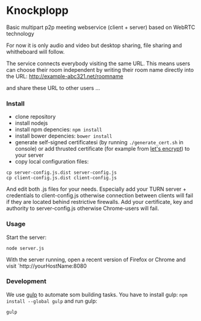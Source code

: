Knockplopp 
==========

Basic multipart p2p meeting webservice (client + server) based on WebRTC technology

For now it is only audio and video but desktop sharing, file sharing and whitheboard will follow.

The service connects everybody visiting the same URL. This means users can 
choose their room independent by writing their room name directly into the 
URL:
http://example-abc321.net/roomname

and share these URL to other users ...

### Install

- clone repository 
- install nodejs
- install npm depencies: `npm install` 
- install bower depencies: `bower install`
- generate self-signed certificatesi (by running `./generate_cert.sh` in console) or add thrusted certificate (for example from [let's encrypt](https://letsencrypt.org)) to your server
- copy local configuration files:
```shell
cp server-config.js.dist server-config.js
cp client-config.js.dist client-config.js
```
And edit both .js files for your needs. Especially add your TURN server + credentials to client-config.js otherwise connection between clients will fail if they are located behind restrictive firewalls. Add your certificate, key and authority to server-config.js otherwise Chrome-users will fail.


### Usage

Start the server:

```shell
node server.js
```

With the server running, open a recent version of Firefox or Chrome and visit `http://yourHostName:8080


### Development

We use [gulp](gulpjs.com) to automate som building tasks. 
You have to install gulp: `npm install --global gulp`
and run gulp: 
```shell
gulp
```

